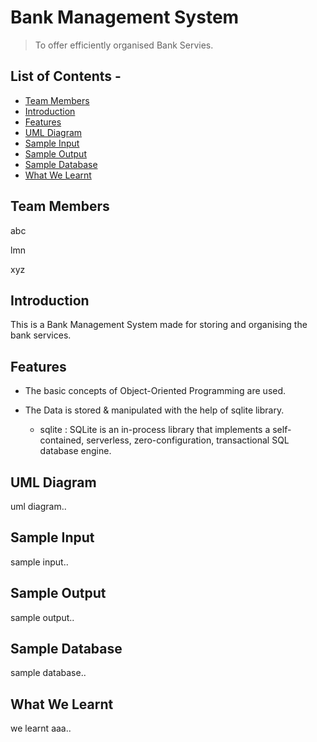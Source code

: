 # Bank Management System <!-- omit in toc -->

> To offer efficiently organised Bank Servies.

## List of Contents \-
- [Team Members](#team-members)
- [Introduction](#introduction)
- [Features](#features)
- [UML Diagram](#uml-diagram)
- [Sample Input](#sample-input)
- [Sample Output](#sample-output)
- [Sample Database](#sample-database)
- [What We Learnt](#what-we-learnt)

## Team Members

abc

lmn

xyz


## Introduction

This is a Bank Management System made for storing and organising the bank services.

## Features

- The basic concepts of Object-Oriented Programming are used.

- The Data is stored & manipulated with the help of sqlite library.

  - sqlite : SQLite is an in-process library that implements a self-contained, serverless, zero-configuration, transactional SQL database engine.

## UML Diagram


uml diagram..

## Sample Input


sample input..

## Sample Output


sample output..

## Sample Database


sample database..

## What We Learnt


we learnt aaa..

